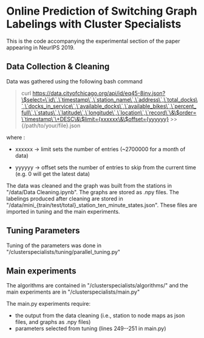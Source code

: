 # Online Prediction of Switching Graph Labelings with Cluster Specialists

This is the code accompanying the experimental section of the paper appearing in NeurIPS 2019. 
 
## Data Collection & Cleaning
Data was gathered using the following bash command 
> curl https://data.cityofchicago.org/api/id/eq45-8inv.json?\$select=\`id\`,\`timestamp\`,\`station_name\`,\`address\`,\`total_docks\`,\`docks_in_service\`,\`available_docks\`,\`available_bikes\`,\`percent_full\`,\`status\`,\`latitude\`,\`longitude\`,\`location\`,\`record\`\&\$order=\`timestamp\`\+DESC\&\$limit={xxxxxx\&\$offset={yyyyyy} >> {/path/to/your/file}.json

where :
* xxxxxx -> limit sets the number of entries (~2700000 for a month of data)

* yyyyyy -> offset sets the number of entries to skip from the current time (e.g. 0 will get the latest data)

The data was cleaned and the graph was built from the stations in "/data/Data Cleaning.ipynb". The graphs are stored as .npy
files. The labelings produced after cleaning are stored in "/data/mini_{train/test/total}_station_ten_minute_states.json".
These files are imported in tuning and the main experiments.


## Tuning Parameters
Tuning of the parameters was done in "/clusterspecialists/tuning/parallel_tuning.py"

## Main experiments
The algorithms are contained in "/clusterspecialists/algorithms/" and the main experiments are in "/clusterspecialists/main.py"

The main.py experiments require:
 
 * the output from the data cleaning (i.e., station to node maps as json files, and graphs as .npy files)
 * parameters selected from tuning (lines 249--251 in main.py)

